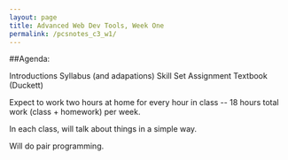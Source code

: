 ```yaml
---
layout: page
title: Advanced Web Dev Tools, Week One
permalink: /pcsnotes_c3_w1/
---
```


##Agenda:

Introductions
Syllabus (and adapations)
Skill Set
Assignment
Textbook (Duckett)

Expect to work two hours at home for every hour in class -- 18 hours total work (class + homework) per week.

In each class, will talk about things in a simple way.

Will do pair programming.

